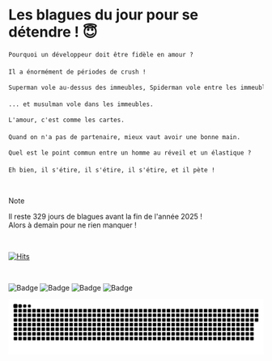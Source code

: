 
<h1>Les blagues du jour pour se détendre ! 😇</h1>

```diff
Pourquoi un développeur doit être fidèle en amour ?

Il a énormément de périodes de crush !
```

```diff
Superman vole au-dessus des immeubles, Spiderman vole entre les immeubles...

... et musulman vole dans les immeubles.
```

```diff
L'amour, c'est comme les cartes.

Quand on n'a pas de partenaire, mieux vaut avoir une bonne main.
```

```diff
Quel est le point commun entre un homme au réveil et un élastique ?

Eh bien, il s'étire, il s'étire, il s'étire, et il pète !
```

<br/>

> [!NOTE]
> Il reste 329 jours de blagues avant la fin de l'année 2025 ! <br/>
> Alors à demain pour ne rien manquer !

<br/>


[![Hits](https://hits.seeyoufarm.com/api/count/incr/badge.svg?url=https%3A%2F%2Fgithub.com%2FClems02%2Fhit-counter&count_bg=%23003E80&title_bg=%235C9FE1&icon=powershell.svg&icon_color=%23FFFFFF&title=Visite&edge_flat=false)](https://hits.seeyoufarm.com)


<br/>


![Badge](https://img.shields.io/badge/Last%20updated%20on-white?style=for-the-badge&logo=clockify)   ![Badge](https://img.shields.io/badge/06/02-white?style=for-the-badge) ![Badge](https://img.shields.io/badge/at-white?style=for-the-badge) ![Badge](https://img.shields.io/badge/02:58-white?style=for-the-badge)


<p align="center">
 <img width="1000" src="assets/github-snake.svg" alt="snake"/>
</p>
